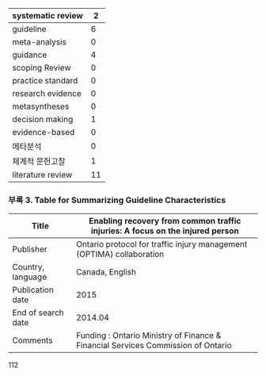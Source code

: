 | systematic review | 2 |
|---|---|
| guideline | 6 |
| meta-analysis | 0 |
| guidance | 4 |
| scoping Review | 0 |
| practice standard | 0 |
| research evidence | 0 |
| metasyntheses | 0 |
| decision making | 1 |
| evidence-based | 0 |
| 메타분석 | 0 |
| 체계적 문헌고찰 | 1 |
| literature review | 11 |

### 부록 3. Table for Summarizing Guideline Characteristics

| Title | Enabling recovery from common traffic injuries: A focus on the injured person |
|---|---|
| Publisher | Ontario protocol for traffic injury management (OPTIMA) collaboration |
| Country, language | Canada, English |
| Publication date | 2015 |
| End of search date | 2014.04 |
| Comments | Funding : Ontario Ministry of Finance & Financial Services Commission of Ontario |

<PAGE>112